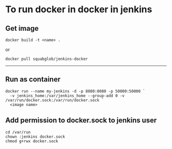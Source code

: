 # To run docker in docker in jenkins 

## Get image
```
docker build -t <name> .
```
or
```
docker pull squabglob/jenkins-docker
```

---

## Run as container
```
docker run --name my-jenkins -d -p 8080:8080 -p 50000:50000 `
  -v jenkins_home:/var/jenkins_home --group-add 0 -v /var/run/docker.sock:/var/run/docker.sock `
  <image name>
```

## Add permission to docker.sock to jenkins user
```
cd /var/run
chown :jenkins docker.sock
chmod g+rwx docker.sock
```
